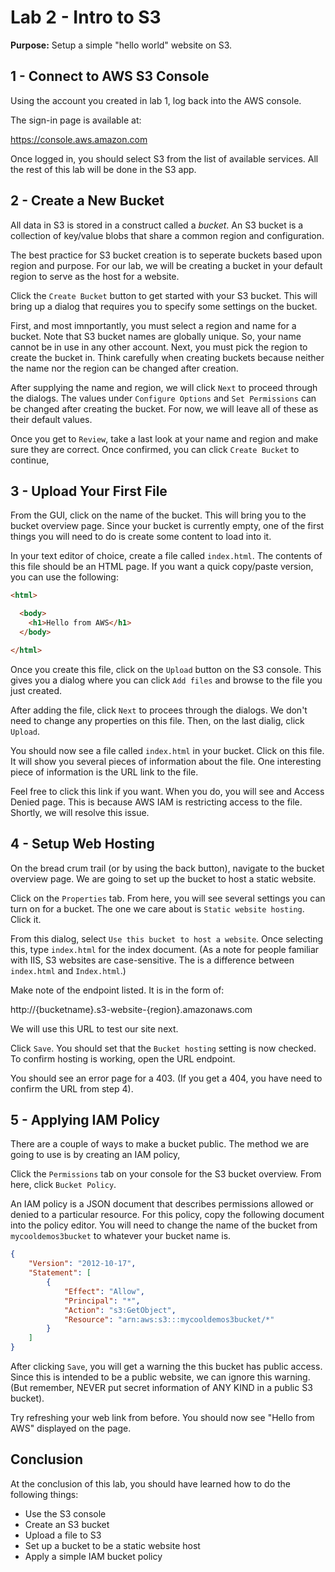 # Lab 2 - Intro to S3

**Purpose:** Setup a simple "hello world" website on S3.

## 1 - Connect to AWS S3 Console

Using the account you created in lab 1, log back into the AWS console.  

The sign-in page is available at:

https://console.aws.amazon.com

Once logged in, you should select S3 from the list of available services.  All the rest of this lab will be done in the S3 app.

## 2 - Create a New Bucket

All data in S3 is stored in a construct called a *bucket*.  An S3 bucket is a collection of key/value blobs that share a common region and configuration.

The best practice for S3 bucket creation is to seperate buckets based upon region and purpose.  For our lab, we will be creating a bucket in your default region to serve as the host for a website.

Click the `Create Bucket` button to get started with your S3 bucket.  This will bring up a dialog that requires you to specify some settings on the bucket.

First, and most imnportantly, you must select a region and name for a bucket.  Note that S3 bucket names are globally unique.  So, your name cannot be in use in any other account.  Next, you must pick the region to create the bucket in.  Think carefully when creating buckets because neither the name nor the region can be changed after creation.

After supplying the name and region, we will click `Next` to proceed through the dialogs.  The values under `Configure Options` and `Set Permissions` can be changed after creating the bucket.  For now, we will leave all of these as their default values.

Once you get to `Review`, take a last look at your name and region and make sure they are correct.  Once confirmed, you can click `Create Bucket` to continue,

## 3 - Upload Your First File

From the GUI, click on the name of the bucket.  This will bring you to the bucket overview page.  Since your bucket is currently empty, one of the first things you will need to do is create some content to load into it. 

In your text editor of choice, create a file called `index.html`.  The contents of this file should be an HTML page.  If you want a quick copy/paste version, you can use the following:

```html
<html>

  <body>
    <h1>Hello from AWS</h1>
  </body>

</html>
```

Once you create this file, click on the `Upload` button on the S3 console.  This gives you a dialog where you can click `Add files` and browse to the file you just created.

After adding the file, click `Next` to procees through the dialogs.  We don't need to change any properties on this file.  Then, on the last dialig, click `Upload`.

You should now see a file called `index.html` in your bucket.  Click on this file.  It will show you several pieces of information about the file.  One interesting piece of information is the URL link to the file.  

Feel free to click this link if you want.  When you do, you will see and Access Denied page.  This is because AWS IAM is restricting access to the file.  Shortly, we will resolve this issue.

## 4 - Setup Web Hosting

On the bread crum trail (or by using the back button), navigate to the bucket overview page.  We are going to set up the bucket to host a static website.

Click on the `Properties` tab.  From here, you will see several settings you can turn on for a bucket.  The one we care about is `Static website hosting`.  Click it.

From this dialog, select `Use this bucket to host a website`.  Once selecting this, type `index.html` for the index document.  (As a note for people familiar with IIS, S3 websites are case-sensitive.  The is a difference between `index.html` and `Index.html`.)

Make note of the endpoint listed.  It is in the form of:

http://{bucketname}.s3-website-{region}.amazonaws.com

We will use this URL to test our site next.

Click `Save`.  You should set that the `Bucket hosting` setting is now checked.  To confirm hosting is working, open the URL endpoint.

You should see an error page for a 403.  (If you get a 404, you have need to confirm the URL from step 4).

## 5 - Applying IAM Policy

There are a couple of ways to make a bucket public.  The method we are going to use is by creating an IAM policy,

Click the `Permissions` tab on your console for the S3 bucket overview.  From here, click `Bucket Policy`.  

An IAM policy is a JSON document that describes permissions allowed or denied to a particular resource.  For this policy, copy the following document into the policy editor.  You will need to change the name of the bucket from `mycooldemos3bucket` to whatever your bucket name is.

```json
{
    "Version": "2012-10-17",
    "Statement": [
        {
            "Effect": "Allow",
            "Principal": "*",
            "Action": "s3:GetObject",
            "Resource": "arn:aws:s3:::mycooldemos3bucket/*"
        }
    ]
}
```

After clicking `Save`, you will get a warning the this bucket has public access.  Since this is intended to be a public website, we can ignore this warning.  (But remember, NEVER put secret information of ANY KIND in a public S3 bucket).

Try refreshing your web link from before.  You should now see "Hello from AWS" displayed on the page.

## Conclusion

At the conclusion of this lab, you should have learned how to do the following things:

* Use the S3 console
* Create an S3 bucket
* Upload a file to S3
* Set up a bucket to be a static website host
* Apply a simple IAM bucket policy

